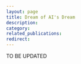 ```yaml
---
layout: page
title: Dream of AI's Dream
description: 
category: 
related_publications: 
redirect:
---
```


TO BE UPDATED
